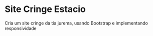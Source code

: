 # Site Cringe Estacio

Cria um site cringe da tia jurema, usando Bootstrap e implementando responsividade
